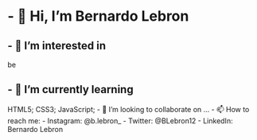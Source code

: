 <h1> - 👋 Hi, I’m Bernardo Lebron </h1>

<h2> - 👀 I’m interested in </h2>
<p> be

<h2> - 🌱 I’m currently learning </h2>
<p> HTML5; CSS3; JavaScript;
- 💞️ I’m looking to collaborate on ...
- 📫 How to reach me:
- Instagram: @b.lebron_
- Twitter: @BLebron12
- LinkedIn: Bernardo Lebron

<!---
Bernardo-Lebron/Bernardo-Lebron is a ✨ special ✨ repository because its `README.md` (this file) appears on your GitHub profile.
You can click the Preview link to take a look at your changes.
--->

